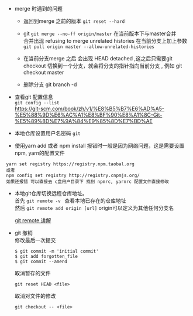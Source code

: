 - merge 时遇到的问题  
    - 返回到merge 之前的版本  ``` git reset --hard ```  
    - git  ``` git merge --no-ff origin/master ``` 在当前版本下与master合并  
    合并出现 refusing to merge unrelated histories
  在当前分支上加上参数 ```git pull origin master --allow-unrelated-histories ```  
    - 在当前分支merge 之后 会出现 HEAD  detached ,这之后只需要git checkout 切换到一个分支，就会将分支的指针指向当前分支 , 例如 git checkout master     

    - 删除分支 git branch -d    
- 查看git 配置信息  
```git config --list  ```  
https://git-scm.com/book/zh/v1/%E8%B5%B7%E6%AD%A5-%E5%88%9D%E6%AC%A1%E8%BF%90%E8%A1%8C-Git-%E5%89%8D%E7%9A%84%E9%85%8D%E7%BD%AE    

- 本地仓库设置用户名密码 
``` git ``` 


- 使用yarn add 或者 npm install 报错时一般是因为网络问题，这是需要设置npm, yarn的配置文件  
```
yarn set registry https://registry.npm.taobal.org  
或者 
npm config set registry http://registry.cnpmjs.org/  
如果还报错 可以直接去 c盘用户目录下 找到 npmrc, yarnrc 配置文件直接修改
``` 

- 本地git仓库切换远程仓库地址。    
首先 `git remote -v ` 查看本地已存在的仓库地址   
然后 `git remote add origin [url]` origin可以定义为其他任何分支名   

  [git remote 讲解](https://git-scm.com/book/zh/v1/Git-%E5%9F%BA%E7%A1%80-%E8%BF%9C%E7%A8%8B%E4%BB%93%E5%BA%93%E7%9A%84%E4%BD%BF%E7%94%A8)

- git 撤销   
  修改最后一次提交
  ```
  $ git commit -m 'initial commit'
  $ git add forgotten_file
  $ git commit --amend
  ```  
  取消暂存的文件  
  ```
  git reset HEAD <file>
  ```  
  取消对文件的修改  
  ```
  git checkout -- <file>
  ```